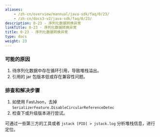 ```yaml
---
aliases:
    - /zh-cn/overview/mannual/java-sdk/faq/0/23/
    - /zh-cn/docs3-v2/java-sdk/faq/0/23/
description: 0-23 - 序列化数据转换异常
linkTitle: 0-23 - 序列化数据转换异常
title: 0-23 - 序列化数据转换异常
type: docs
weight: 23
---
```








### 可能的原因

1. 待序列化数据中存在循环引用，导致堆栈溢出。
2. 引用的 jar 包版本低或存在兼容性问题。

### 排查和解决步骤

1. 如使用 FastJson，去掉 `SerializerFeature.DisableCircularReferenceDetec`
2. 检查下或升级版本进行尝试。

可通过一些第三方的工具或者 `jstack [PID] > jstack.log` 分析堆栈信息，进行定位。